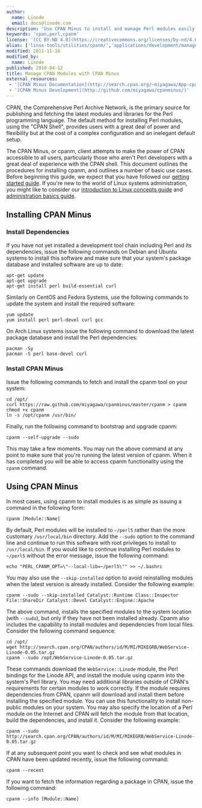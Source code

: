 ```yaml
---
author:
  name: Linode
  email: docs@linode.com
description: 'Use CPAN Minus to install and manage Perl modules easily.'
keywords: 'cpan,perl,cpanm'
license: '[CC BY-ND 4.0](https://creativecommons.org/licenses/by-nd/4.0)'
alias: ['linux-tools/utilities/cpanm/','applications/development/manage-cpan-modules-with-cpan-minus/']
modified: 2011-11-16
modified_by:
  name: Linode
published: 2010-04-12
title: Manage CPAN Modules with CPAN Minus
external_resources:
 - '[CPAN Minus Documentation](http://search.cpan.org/~miyagawa/App-cpanminus-0.9929/lib/App/cpanminus.pm)'
 - '[CPAN Minus Development](http://github.com/miyagawa/cpanminus/)'
---
```


CPAN, the Comprehensive Perl Archive Network, is the primary source for publishing and fetching the latest modules and libraries for the Perl programming language. The default method for installing Perl modules, using the "CPAN Shell", provides users with a great deal of power and flexibility but at the cost of a complex configuration and an inelegant default setup.

The CPAN Minus, or cpanm, client attempts to make the power of CPAN accessible to all users, particularly those who aren't Perl developers with a great deal of experience with the CPAN shell. This document outlines the procedures for installing cpanm, and outlines a number of basic use cases. Before beginning this guide, we expect that you have followed our [getting started guide](/docs/getting-started/). If you're new to the world of Linux systems administration, you might like to consider our [introduction to Linux concepts guide](/docs/tools-reference/introduction-to-linux-concepts/) and [administration basics guide](/docs/using-linux/administration-basics).

## Installing CPAN Minus

### Install Dependencies

If you have not yet installed a development tool chain including Perl and its dependencies, issue the following commands on Debian and Ubuntu systems to install this software and make sure that your system's package database and installed software are up to date:

    apt-get update 
    apt-get upgrade
    apt-get install perl build-essential curl

Similarly on CentOS and Fedora Systems, use the following commands to update the system and install the required software:

    yum update
    yum install perl perl-devel curl gcc 

On Arch Linux systems issue the following command to download the latest package database and install the Perl dependencies:

    pacman -Sy
    pacman -S perl base-devel curl

### Install CPAN Minus

Issue the following commands to fetch and install the cpanm tool on your system:

    cd /opt/
    curl https://raw.github.com/miyagawa/cpanminus/master/cpanm > cpanm
    chmod +x cpanm
    ln -s /opt/cpanm /usr/bin/

Finally, run the following command to bootstrap and upgrade cpanm:

    cpanm --self-upgrade --sudo

This may take a few moments. You may run the above command at any point to make sure that you're running the latest version of cpanm. When it has completed you will be able to access cpanm functionality using the `cpanm` command.

## Using CPAN Minus

In most cases, using cpanm to install modules is as simple as issuing a command in the following form:

    cpanm [Module::Name]

By default, Perl modules will be installed to `~/perl5` rather than the more customary `/usr/local/bin` directory. Add the `--sudo` option to the command line and continue to run this software with root privileges to install to `/usr/local/bin`. If you would like to continue installing Perl modules to `~/perl5` without the error message, issue the following command:

    echo "PERL_CPANM_OPT=\"--local-lib=~/perl5\"" >> ~/.bashrc

You may also use the `--skip-installed` option to avoid reinstalling modules when the latest version is already installed. Consider the following example:

    cpanm --sudo --skip-installed Catalyst::Runtime Class::Inspector File::ShareDir Catalyst::Devel Catalyst::Engine::Apache

The above command, installs the specified modules to the system location (with `--sudo`), but only if they have not been installed already. Cpanm also includes the capability to install modules and dependencies from local files. Consider the following command sequence:

    cd /opt/
    wget http://search.cpan.org/CPAN/authors/id/M/MI/MIKEGRB/WebService-Linode-0.05.tar.gz
    cpanm --sudo /opt/WebService-Linode-0.05.tar.gz

These commands download the `WebService::Linode` module, the Perl bindings for the Linode API, and install the module using cpanm into the system's Perl library. You may need additional libraries outside of CPAN's requirements for certain modules to work correctly. If the module requires dependencies from CPAN, cpanm will download and install them before installing the specified module. You can use this functionality to install non-public modules on your system. You may also specify the location of a Perl module on the Internet and CPAN will fetch the module from that location, build the dependencies, and install it. Consider the following example:

    cpanm --sudo http://search.cpan.org/CPAN/authors/id/M/MI/MIKEGRB/WebService-Linode-0.05.tar.gz

If at any subsequent point you want to check and see what modules in CPAN have been updated recently, issue the following command:

    cpanm --recent 

If you want to fetch the information regarding a package in CPAN, issue the following command:

    cpanm --info [Module::Name]